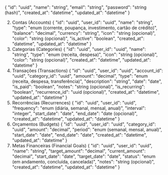 {
"id": "uuid",
"name": "string",
"email": "string",
"password": "string (hash)",
"created_at": "datetime",
"updated_at": "datetime"
}

2. Contas (Accounts)
   {
   "id": "uuid",
   "user_id": "uuid",
   "name": "string",
   "type": "enum (corrente, poupança, investimento, cartão de crédito)",
   "balance": "decimal",
   "currency": "string",
   "icon": "string (opcional)",
   "color": "string (opcional)",
   "is_active": "boolean",
   "created_at": "datetime",
   "updated_at": "datetime"
   }
3. Categorias (Categories)
   {
   "id": "uuid",
   "user_id": "uuid",
   "name": "string",
   "type": "enum (receita, despesa)",
   "icon": "string (opcional)",
   "color": "string (opcional)",
   "created_at": "datetime",
   "updated_at": "datetime"
   }
4. Transações (Transactions)
   {
   "id": "uuid",
   "user_id": "uuid",
   "account_id": "uuid",
   "category_id": "uuid",
   "amount": "decimal",
   "type": "enum (receita, despesa, transferência)",
   "description": "string",
   "date": "date",
   "is_paid": "boolean",
   "notes": "string (opcional)",
   "is_recurring": "boolean",
   "recurrence_id": "uuid (opcional)",
   "created_at": "datetime",
   "updated_at": "datetime"
   }
5. Recorrências (Recurrences)
   {
   "id": "uuid",
   "user_id": "uuid",
   "frequency": "enum (diária, semanal, mensal, anual)",
   "interval": "integer",
   "start_date": "date",
   "end_date": "date (opcional)",
   "created_at": "datetime",
   "updated_at": "datetime"
   }
6. Orçamentos (Budgets)
   {
   "id": "uuid",
   "user_id": "uuid",
   "category_id": "uuid",
   "amount": "decimal",
   "period": "enum (semanal, mensal, anual)",
   "start_date": "date",
   "end_date": "date",
   "created_at": "datetime",
   "updated_at": "datetime"
   }
7. Metas Financeiras (Financial Goals)
   {
   "id": "uuid",
   "user_id": "uuid",
   "name": "string",
   "target_amount": "decimal",
   "current_amount": "decimal",
   "start_date": "date",
   "target_date": "date",
   "status": "enum (em andamento, concluída, cancelada)",
   "notes": "string (opcional)",
   "created_at": "datetime",
   "updated_at": "datetime"
   }